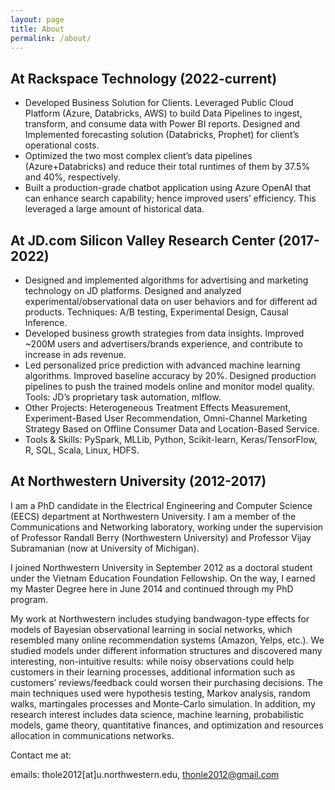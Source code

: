 ```yaml
---
layout: page
title: About
permalink: /about/
---
```


## At Rackspace Technology (2022-current)
* Developed Business Solution for Clients. Leveraged Public Cloud Platform (Azure, Databricks, AWS) to build Data Pipelines to ingest, transform, and consume data with Power BI reports. Designed and Implemented forecasting solution (Databricks, Prophet) for client’s operational costs.
* Optimized the two most complex client’s data pipelines (Azure+Databricks) and reduce their total runtimes of them by 37.5% and 40%, respectively.
* Built a production-grade chatbot application using Azure OpenAI that can enhance search capability; hence improved users’ efficiency. This leveraged a large amount of historical data.

## At JD.com Silicon Valley Research Center (2017-2022)
* Designed and implemented algorithms for advertising and marketing technology on JD platforms. Designed and analyzed experimental/observational data on user behaviors and for different ad products. Techniques: A/B testing, Experimental Design, Causal Inference.
* Developed business growth strategies from data insights. Improved ~200M users and advertisers/brands experience, and contribute to increase in ads revenue.
* Led personalized price prediction with advanced machine learning algorithms. Improved baseline accuracy by 20%. Designed production pipelines to push the trained models online and monitor model quality. Tools: JD’s proprietary task automation, mlflow.
* Other Projects: Heterogeneous Treatment Effects Measurement, Experiment-Based User Recommendation, Omni-Channel Marketing Strategy Based on Offline Consumer Data and Location-Based Service.
* Tools & Skills: PySpark, MLLib, Python, Scikit-learn, Keras/TensorFlow, R, SQL, Scala, Linux, HDFS.

## At Northwestern University (2012-2017)
I am a PhD candidate in the Electrical Engineering and Computer Science (EECS) department at Northwestern University. I am a member of the Communications and Networking laboratory, working under the supervision of Professor Randall Berry (Northwestern University) and Professor Vijay Subramanian (now at University of Michigan).

I joined Northwestern University in September 2012 as a doctoral student under the Vietnam Education Foundation Fellowship. On the way, I earned my Master Degree here in June 2014 and continued through my PhD program.

My work at Northwestern includes studying bandwagon-type effects for models of Bayesian observational learning in social networks, which resembled many online recommendation systems (Amazon, Yelps, etc.). We studied models under different information structures and discovered many interesting, non-intuitive results: while noisy observations could help customers in their learning processes, additional information such as customers’ reviews/feedback could worsen their purchasing decisions. The main techniques used were hypothesis testing, Markov analysis, random walks, martingales processes and Monte-Carlo simulation. In addition, my research interest includes data science, machine learning, probabilistic models, game theory, quantitative finances, and optimization and resources allocation in communications networks.


Contact me at:

emails: thole2012[at]u.northwestern.edu, thonle2012@gmail.com
